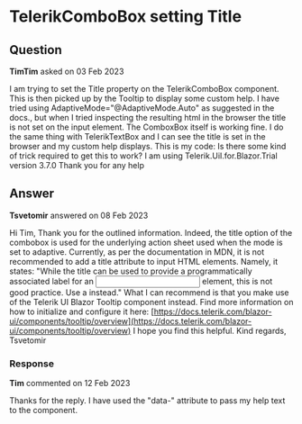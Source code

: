 # TelerikComboBox setting Title

## Question

**TimTim** asked on 03 Feb 2023

I am trying to set the Title property on the TelerikComboBox component. This is then picked up by the Tooltip to display some custom help. I have tried using AdaptiveMode="@AdaptiveMode.Auto" as suggested in the docs., but when I tried inspecting the resulting html in the browser the title is not set on the input element. The ComboxBox itself is working fine. I do the same thing with TelerikTextBox and I can see the title is set in the browser and my custom help displays. This is my code: <TelerikComboBox Width="140px" Title="XYZ" AdaptiveMode="@AdaptiveMode.Auto" ClearButton="false" Data="@HelpFieldNames" Value="@HelpFieldName" ValueChanged="@( (string newValue)=> OnHelpFieldNameChanged(newValue) )" /> Is there some kind of trick required to get this to work? I am using Telerik.UiI.for.Blazor.Trial version 3.7.0 Thank you for any help

## Answer

**Tsvetomir** answered on 08 Feb 2023

Hi Tim, Thank you for the outlined information. Indeed, the title option of the combobox is used for the underlying action sheet used when the mode is set to adaptive. Currently, as per the documentation in MDN, it is not recommended to add a title attribute to input HTML elements. Namely, it states: "While the title can be used to provide a programmatically associated label for an <input> element, this is not good practice. Use a <label> instead." What I can recommend is that you make use of the Telerik UI Blazor Tooltip component instead. Find more information on how to initialize and configure it here: [https://docs.telerik.com/blazor-ui/components/tooltip/overview](https://docs.telerik.com/blazor-ui/components/tooltip/overview) I hope you find this helpful. Kind regards, Tsvetomir

### Response

**Tim** commented on 12 Feb 2023

Thanks for the reply. I have used the "data-" attribute to pass my help text to the component.
